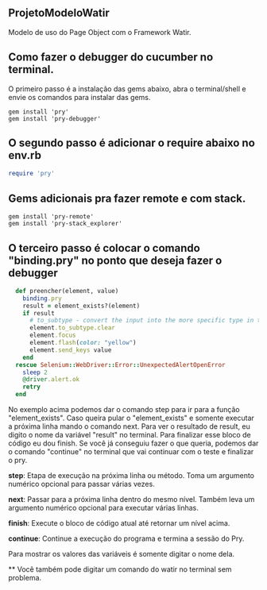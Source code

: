 ## ProjetoModeloWatir
Modelo de uso do Page Object com o Framework Watir.


## Como fazer o debugger do cucumber no terminal.
O primeiro passo é a instalação das gems abaixo, abra o terminal/shell e envie os comandos para instalar das gems.
```
gem install 'pry'
gem install 'pry-debugger'
```
## O segundo passo é adicionar o require abaixo no env.rb
```ruby
require 'pry' 
```
## Gems adicionais pra fazer remote e com stack.
```
gem install 'pry-remote'
gem install 'pry-stack_explorer'
```

## O terceiro passo é colocar o comando "binding.pry" no ponto que deseja fazer o debugger
```ruby
  def preencher(element, value)
    binding.pry
    result = element_exists?(element)
    if result
      # to_subtype - convert the input into the more specific type in text field to clear field.
      element.to_subtype.clear
      element.focus
      element.flash(color: "yellow")
      element.send_keys value
    end
  rescue Selenium::WebDriver::Error::UnexpectedAlertOpenError
    sleep 2
    @driver.alert.ok
    retry
  end
```

No exemplo acima podemos dar o comando step para ir para a função "element_exists".
Caso queira pular o "element_exists" e somente executar a próxima linha mando o comando next.
Para ver o resultado de result, eu digito o nome da variável "result" no terminal.
Para finalizar esse bloco de código eu dou finish.
Se você já conseguiu fazer o que queria, podemos dar o comando "continue" no terminal que vai continuar com o teste e finalizar o pry.


**step**: Etapa de execução na próxima linha ou método. Toma um argumento numérico opcional para passar várias vezes.

**next**: Passar para a próxima linha dentro do mesmo nível. Também leva um argumento numérico opcional para executar várias linhas.

**finish**: Execute o bloco de código atual até retornar um nível acima.

**continue**: Continue a execução do programa e termina a sessão do Pry.

Para mostrar os valores das variáveis é somente digitar o nome dela.

** Você também pode digitar um comando do watir no terminal sem problema.
